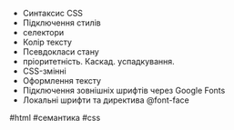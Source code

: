   
- Синтаксис CSS  
- Підключення стилів  
- селектори  
- Колір тексту  
- Псевдокласи стану  
- пріоритетність. Каскад. успадкування.  
- CSS-змінні  
- Оформлення тексту  
- Підключення зовнішніх шрифтів через Google Fonts  
- Локальні шрифти та директива @font-face

#html #семантика #css
